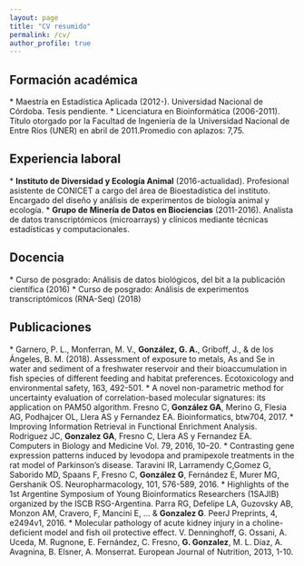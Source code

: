 ```yaml
---
layout: page
title: "CV resumido"
permalink: /cv/
author_profile: true
---
```


<h2>Formación académica</h2>
* Maestría en Estadística Aplicada (2012-). Universidad Nacional de Córdoba. Tesis pendiente.
* Licenciatura en Bioinformática (2006-2011). Título otorgado por la Facultad de Ingeniería de la Universidad Nacional de Entre Ríos (UNER) en abril de 2011.Promedio con aplazos: 7,75.

<h2>Experiencia laboral</h2>
* <strong>Instituto de Diversidad y Ecología Animal</strong> (2016-actualidad). Profesional asistente de CONICET a cargo del área de Bioestadística del instituto. Encargado del diseño y análisis de experimentos de biología animal y ecología.
* <strong>Grupo de Minería de Datos en Biociencias</strong> (2011-2016). Analista de datos transcriptómicos (microarrays) y clínicos mediante técnicas estadísticas y computacionales.

<h2>Docencia</h2>
* Curso de posgrado: Análisis de datos biológicos, del bit a la publicación científica (2016)
* Curso de posgrado: Análisis de experimentos transcriptómicos (RNA-Seq) (2018)

<h2>Publicaciones</h2>
* Garnero, P. L., Monferran, M. V., <strong>González, G. A.</strong>, Griboff, J., & de los Ángeles, B. M. (2018). Assessment of exposure to metals, As and Se in water and sediment of a freshwater reservoir and their bioaccumulation in fish species of different feeding and habitat preferences. Ecotoxicology and environmental safety, 163, 492-501.
* A novel non-parametric method for uncertainty evaluation of correlation-based molecular signatures: its application on PAM50 algorithm. Fresno C, <strong>González GA</strong>, Merino G, Flesia AG, Podhajcer OL, Llera AS y Fernandez EA. Bioinformatics, btw704, 2017.
* Improving Information Retrieval in Functional Enrichment Analysis. Rodriguez JC, <strong>Gonzalez GA</strong>, Fresno C, Llera AS y Fernandez EA. Computers in Biology and Medicine Vol. 79, 2016, 10–20.
* Contrasting gene expression patterns induced by levodopa and pramipexole treatments in the rat model of Parkinson’s disease. Taravini IR, Larramendy C,Gomez G, Saborido MD, Spaans F, Fresno C, <strong>González G</strong>, Fernández E, Murer MG, Gershanik OS. Neuropharmacology, 101, 576-589, 2016.
* Highlights of the 1st Argentine Symposium of Young Bioinformatics Researchers (1SAJIB) organized by the ISCB RSG-Argentina. Parra RG, Defelipe LA, Guzovsky AB, Monzon AM, Cravero, F, Mancini E, ... & <strong>Gonzalez G</strong>. PeerJ Preprints, 4, e2494v1, 2016.
* Molecular pathology of acute kidney injury in a choline-deficient model and fish oil protective effect. V. Denninghoff, G. Ossani, A. Uceda, M. Rugnone, E. Fernández, C. Fresno, <strong>G. Gonzalez</strong>, M. L. Diaz, A. Avagnina, B. Elsner, A.
Monserrat. European Journal of Nutrition, 2013, 1-10.


